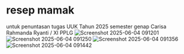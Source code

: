 # resep mamak

untuk penuntasan tugas UUK Tahun 2025 semester genap
Carisa Rahmanda Ryanti / XI PPLG
![Screenshot 2025-06-04 091201](https://github.com/user-attachments/assets/bfe8c113-2c3c-400b-b71e-f4de5b99092f)
![Screenshot 2025-06-04 091250](https://github.com/user-attachments/assets/25239753-396e-4def-8b81-fba20c6afbf5)
![Screenshot 2025-06-04 091356](https://github.com/user-attachments/assets/26ed95f8-0a2f-4289-ab89-fe65dfbddc23)
![Screenshot 2025-06-04 091442](https://github.com/user-attachments/assets/6f79f48d-e36d-4bea-ad7d-2e51ceb128da)

